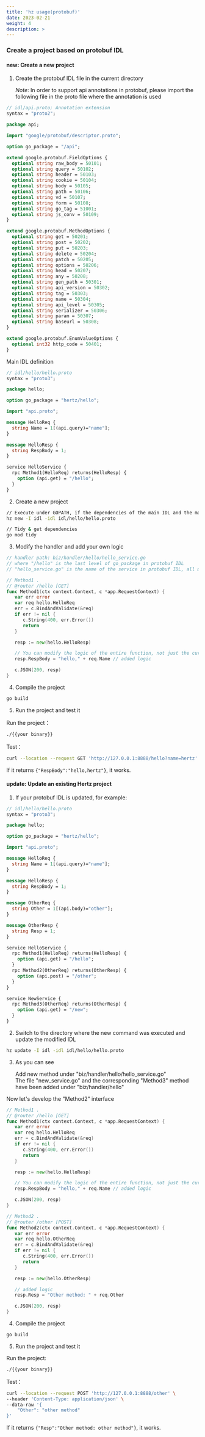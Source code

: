 ```yaml
---
title: 'hz usage(protobuf)'
date: 2023-02-21
weight: 4
description: >
---
```

### Create a project based on protobuf IDL

#### new: Create a new project

1. Create the protobuf IDL file in the current directory

   _Note_: In order to support api annotations in protobuf, please import the following file in the proto file where the annotation is used

```protobuf
// idl/api.proto; Annotation extension
syntax = "proto2";

package api;

import "google/protobuf/descriptor.proto";

option go_package = "/api";

extend google.protobuf.FieldOptions {
  optional string raw_body = 50101;
  optional string query = 50102;
  optional string header = 50103;
  optional string cookie = 50104;
  optional string body = 50105;
  optional string path = 50106;
  optional string vd = 50107;
  optional string form = 50108;
  optional string go_tag = 51001;
  optional string js_conv = 50109;
}

extend google.protobuf.MethodOptions {
  optional string get = 50201;
  optional string post = 50202;
  optional string put = 50203;
  optional string delete = 50204;
  optional string patch = 50205;
  optional string options = 50206;
  optional string head = 50207;
  optional string any = 50208;
  optional string gen_path = 50301;
  optional string api_version = 50302;
  optional string tag = 50303;
  optional string name = 50304;
  optional string api_level = 50305;
  optional string serializer = 50306;
  optional string param = 50307;
  optional string baseurl = 50308;
}

extend google.protobuf.EnumValueOptions {
  optional int32 http_code = 50401;
}
```

Main IDL definition

```protobuf
// idl/hello/hello.proto
syntax = "proto3";

package hello;

option go_package = "hertz/hello";

import "api.proto";

message HelloReq {
  string Name = 1[(api.query)="name"];
}

message HelloResp {
  string RespBody = 1;
}

service HelloService {
  rpc Method1(HelloReq) returns(HelloResp) {
    option (api.get) = "/hello";
  }
}
```

2. Create a new project

```bash
// Execute under GOPATH, if the dependencies of the main IDL and the main IDL are not in the same path, you need to add the -I option, its meaning is IDL search path, equivalent to the option "-I" for protoc
hz new -I idl -idl idl/hello/hello.proto

// Tidy & get dependencies
go mod tidy
```

3. Modify the handler and add your own logic

```go
// handler path: biz/handler/hello/hello_service.go
// where "/hello" is the last level of go_package in protobuf IDL
// "hello_service.go" is the name of the service in protobuf IDL, all methods defined by the service will be generated in this file

// Method1 .
// @router /hello [GET]
func Method1(ctx context.Context, c *app.RequestContext) {
   var err error
   var req hello.HelloReq
   err = c.BindAndValidate(&req)
   if err != nil {
      c.String(400, err.Error())
      return
   }

   resp := new(hello.HelloResp)

   // You can modify the logic of the entire function, not just the current template
   resp.RespBody = "hello," + req.Name // added logic

   c.JSON(200, resp)
}
```

4. Compile the project

```bash
go build
```

5. Run the project and test it

Run the project：

```bash
./{{your binary}}
```

Test：

```bash
curl --location --request GET 'http://127.0.0.1:8888/hello?name=hertz'
```

If it returns `{"RespBody":"hello,hertz"}`, it works.

#### update: Update an existing Hertz project

1. If your protobuf IDL is updated, for example:

```protobuf
// idl/hello/hello.proto
syntax = "proto3";

package hello;

option go_package = "hertz/hello";

import "api.proto";

message HelloReq {
  string Name = 1[(api.query)="name"];
}

message HelloResp {
  string RespBody = 1;
}

message OtherReq {
  string Other = 1[(api.body)="other"];
}

message OtherResp {
  string Resp = 1;
}

service HelloService {
  rpc Method1(HelloReq) returns(HelloResp) {
    option (api.get) = "/hello";
  }
  rpc Method2(OtherReq) returns(OtherResp) {
    option (api.post) = "/other";
  }
}

service NewService {
  rpc Method3(OtherReq) returns(OtherResp) {
    option (api.get) = "/new";
  }
}
```

2. Switch to the directory where the new command was executed and update the modified IDL

```bash
hz update -I idl -idl idl/hello/hello.proto
```

3. As you can see

   Add new method under "biz/handler/hello/hello_service.go"<br>
   The file "new_service.go" and the corresponding "Method3" method have been added under "biz/handler/hello"

Now let's develop the "Method2" interface

```go
// Method1 .
// @router /hello [GET]
func Method1(ctx context.Context, c *app.RequestContext) {
   var err error
   var req hello.HelloReq
   err = c.BindAndValidate(&req)
   if err != nil {
      c.String(400, err.Error())
      return
   }

   resp := new(hello.HelloResp)

   // You can modify the logic of the entire function, not just the current template
   resp.RespBody = "hello," + req.Name // added logic

   c.JSON(200, resp)
}

// Method2 .
// @router /other [POST]
func Method2(ctx context.Context, c *app.RequestContext) {
   var err error
   var req hello.OtherReq
   err = c.BindAndValidate(&req)
   if err != nil {
      c.String(400, err.Error())
      return
   }

   resp := new(hello.OtherResp)

   // added logic
   resp.Resp = "Other method: " + req.Other

   c.JSON(200, resp)
}
```

4. Compile the project

```bash
go build
```

5. Run the project and test it

Run the project:

```bash
./{{your binary}}
```

Test：

```bash
curl --location --request POST 'http://127.0.0.1:8888/other' \
--header 'Content-Type: application/json' \
--data-raw '{
    "Other": "other method"
}'
```

If it returns `{"Resp":"Other method: other method"}`, it works.
